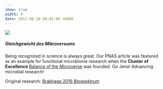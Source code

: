 ```yaml
---
show: true
width: 4
date: 2011-06-10 00:01:00 +0800
---
```

<div>
  <img data-src="{{ 'assets/images/photos/Gleichgewichts.jpg' | relative_url }}" class="lazy w-100 rounded" src="{{ '/assets/images/empty_300x200.png' | relative_url }}">
  <div class="card-body">
     <h5>Gleichgewicht des Mikroversums</h5>
    <p class="card-text">
      Being recognized in science is always great. Our PNAS article was featured as an example for functional microbiome research when the <strong>Cluster of Excellence</strong> <a href="https://www.microverse-cluster.de/" class="external" target="_blank" rel="noopener noreferrer">Balance of the Microverse</a>
       was founded. Go Jena! Advancing microbial research!
         </p>
    <span>
        Original research: 
        <a href="https://link.springer.com/article/10.1007/s12268-019-1032-z" class="external" target="_blank" rel="noopener noreferrer">
            Brakhage 2019 <i>Biospektrum</i></a>
    </span>
  </div>
</div>
